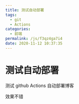 ```yaml
---
title: 测试自动部署
tags:
  - git
  - Actions
categories:
  - 前端
permalink: /js/f3qz4ga7i4
date: 2020-11-12 10:37:35
---
```


# 测试自动部署

测试 github Actions 自动部署博客

效果不错
